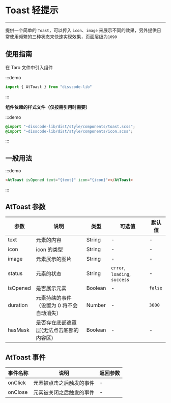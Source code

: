 # Toast 轻提示

---

提供一个简单的 `Toast`，可以传入 `icon`、`image` 来展示不同的效果，另外提供日常使用频繁的三种状态来快速实现效果，页面层级为`1090`

## 使用指南

在 Taro 文件中引入组件

:::demo
```js
import { AtToast } from "disscode-lib"
```
:::

**组件依赖的样式文件（仅按需引用时需要）**

:::demo
```scss
@import "~disscode-lib/dist/style/components/toast.scss";
@import "~disscode-lib/dist/style/components/icon.scss";
```
:::

## 一般用法

:::demo

```html
<AtToast isOpened text="{text}" icon="{icon}"></AtToast>
```

:::

## AtToast 参数

| 参数     | 说明                                     | 类型    | 可选值                        | 默认值  |
| -------- | ---------------------------------------- | ------- | ----------------------------- | ------- |
| text     | 元素的内容                               | String  | -                             | -       |
| icon     | icon 的类型                              | String  | -                             | -       |
| image    | 元素展示的图片                           | String  | -                             | -       |
| status   | 元素的状态                               | String  | `error`, `loading`, `success` | -       |
| isOpened | 是否展示元素                             | Boolean | -                             | `false` |
| duration | 元素持续的事件（设置为 0 将不会自动消失）                           | Number  | -                             | `3000`  |
| hasMask  | 是否存在底部遮罩层(无法点击底部的内容区) | Boolean | -                             | -       |

## AtToast 事件

| 事件名称 | 说明                     | 返回参数 |
| -------- | ------------------------ | -------- |
| onClick  | 元素被点击之后触发的事件 | -        |
| onClose  | 元素被关闭之后触发的事件 | -        |
